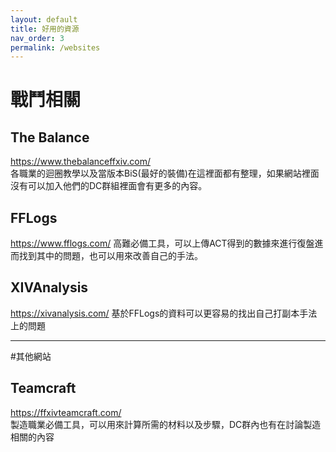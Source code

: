 ```yaml
---
layout: default
title: 好用的資源
nav_order: 3
permalink: /websites
---
```


# 戰鬥相關

## The Balance
https://www.thebalanceffxiv.com/  
各職業的迴圈教學以及當版本BiS(最好的裝備)在這裡面都有整理，如果網站裡面沒有可以加入他們的DC群組裡面會有更多的內容。  

## FFLogs
https://www.fflogs.com/
高難必備工具，可以上傳ACT得到的數據來進行復盤進而找到其中的問題，也可以用來改善自己的手法。  

## XIVAnalysis
https://xivanalysis.com/
基於FFLogs的資料可以更容易的找出自己打副本手法上的問題


---

#其他網站

## Teamcraft
https://ffxivteamcraft.com/  
製造職業必備工具，可以用來計算所需的材料以及步驟，DC群內也有在討論製造相關的內容  
